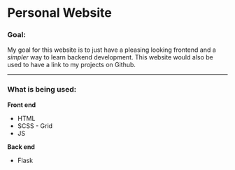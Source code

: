 # Personal Website

### Goal:
My goal for this website is to just have a pleasing looking frontend and a *simpler* way to learn
backend development. This website would also be used to have a link to my projects on Github.

---

### What is being used:

**Front end**
- HTML
- SCSS - Grid
- JS

**Back end**
- Flask